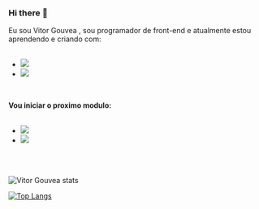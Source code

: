 ### Hi there  :pencil:

Eu sou Vitor Gouvea , sou programador de front-end e atualmente estou aprendendo e criando com:
<br>
<br>
- <img src="https://img.shields.io/badge/HTML5-E34F26?style=for-the-badge&logo=html5&logoColor=white"/>
- <img src="https://img.shields.io/badge/CSS-239120?&style=for-the-badge&logo=css3&logoColor=white"/>
 <br>

  <b>Vou iniciar o proximo modulo:</b>
  <br>
  <br>
 
 - <img src="https://img.shields.io/badge/JavaScript-F7DF1E?style=for-the-badge&logo=javascript&logoColor=black"/>
 - <img src="https://img.shields.io/badge/React-20232A?style=for-the-badge&logo=react&logoColor=61DAFB"/>
 <br>
 <br>
 
![Vitor Gouvea stats](https://github-readme-stats.vercel.app/api?username=VitorGouvea91)

[![Top Langs](https://github-readme-stats.vercel.app/api/top-langs/?username=VitorGouvea91)](https://github.com/anuraghazra/github-readme-stats)
 
